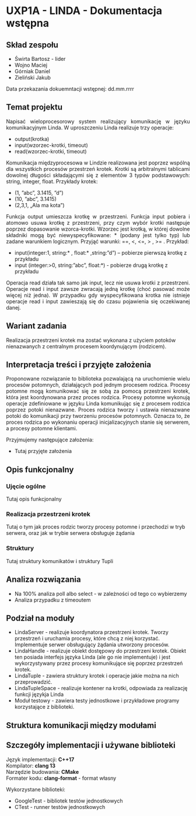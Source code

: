 # UXP1A - LINDA - Dokumentacja wstępna

## Skład zespołu
* Świrta Bartosz - lider
* Wojno Maciej
* Górniak Daniel
* Zieliński Jakub

Data przekazania dokuemntacji wstępnej: dd.mm.rrrr

## Temat projektu
<p align="justify">
Napisać wieloprocesorowy system realizujący komunikację w języku komunikacyjnym Linda. W uproszczeniu Linda realizuje trzy operacje:
</p> 

* output(krotka)
* input(wzorzec-krotki, timeout)
* read(wzorzec-krotki, timeout)

<p align="justify">
Komunikacja   międzyprocesowa   w   Lindzie   realizowana   jest   poprzez   wspólną   dla   wszystkich   procesów przestrzeń krotek. 
Krotki są arbitralnymi tablicami dowolnej długości składającymi się z elementów 3 typów podstawowych: string, integer, float. 
Przykłady krotek: 
</p>

* (1, ”abc”, 3.1415, ”d”)
* (10, ”abc”, 3.1415) 
* (2,3,1, „Ala ma kota”) 

<p align="justify">
Funkcja output umieszcza krotkę w przestrzeni. Funkcja input pobiera i atomowo usuwa krotkę z przestrzeni, przy czym wybór krotki następuje poprzez dopasowanie wzorca-krotki. Wzorzec jest krotką, w której dowolne składniki mogą być niewyspecyfikowane: * (podany jest tylko typ) lub zadane warunkiem logicznym. Przyjąć warunki: ==, <, <=, > , >= . Przykład: 
</p>

* input(integer:1, string:* , float:* ,string:”d”) – pobierze pierwszą krotkę z przykładu
* input (integer:>0, string:”abc”, float:*) - pobierze drugą krotkę z przykładu

<p align="justify">
Operacja read działa tak samo jak input, lecz nie usuwa krotki z przestrzeni. Operacje read i input zawsze zwracają jedną krotkę (choć pasować może więcej niż jedna). W przypadku gdy wyspecyfikowana krotka nie istnieje operacje read i input zawieszają się do czasu pojawienia się oczekiwanej danej.
</p> 

## Wariant zadania
Realizacja przestrzeni krotek ma zostać wykonana z użyciem potoków nienazwanych z centralnym procesem koordynującym (rodzicem).

## Interpretacja treści i przyjęte założenia
<p align="justify">
Proponowane rozwiązanie to biblioteka pozwalającą na uruchomienie wielu procesów potomnych, działających pod jednym procesem rodzica. Procesy potomne mogą komunikować się ze sobą za pomocą przestrzeni krotek, która jest koordynowana przez proces rodzica. Procesy potomne wykonują operacje zdefiniowane w języku Linda komunikując się z procesem rodzica poprzez potoki nienazwane. Proces rodzica tworzy i ustawia nienazwane potoki do komunikacji przy tworzeniu procesów potomnych. Oznacza to, że proces rodzica po wykonaniu operacji inicjalizacyjnych stanie się serwerem, a procesy potomne klientami.
</p> 

Przyjmujemy następujące założenia:
* Tutaj przyjęte założenia

## Opis funkcjonalny
### Ujęcie ogólne
Tutaj opis funkcjonalny

### Realizacja przestrzeni krotek
Tutaj o tym jak proces rodzic tworzy procesy potomne i przechodzi w tryb serwera, oraz jak w trybie serwera obsługuje żądania

### Struktury
Tutaj struktury komunikatów i struktury Tupli

## Analiza rozwiązania
* Na 100% analiza poll albo select - w zależności od tego co wybierzemy
* Analiza przypadku z timeoutem

## Podział na moduły
* LindaServer - realizuje koordynatora przestrzeni krotek. Tworzy przestrzeń i uruchamia procesy, które chcą z niej korzystać. 
Implementuje serwer obsługujący żądania utworzony procesów.
* LindaHandle - realizuje obiekt dostępowy do przestrzeni krotek. Obiekt ten posiada interfejs języka Linda (ale go nie implementuje) i jest wykorzystywany przez procesy komunikujące się poprzez przestrzeń krotek.
* LindaTuple - zawiera struktury krotek i operacje jakie można na nich przeprowadzić.
* LindaTupleSpace - realizuje kontener na krotki, odpowiada za realizację funkcji językja Linda
* Moduł testowy - zawiera testy jednostkowe i przykładowe programy korzystające z biblioteki.

## Struktura komunikacji między modułami


## Szczegóły implementacji i używane biblioteki
Język implementacji: __C++17__  
Kompilator: __clang 13__  
Narzędzie budowania: __CMake__  
Formater kodu: __clang-format__ - format własny

Wykorzystane biblioteki: 
* GoogleTest - bibliotek testów jednostkowych
* CTest - runner testów jednostkowych